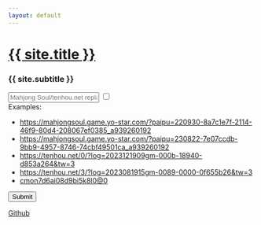 ```yaml
---
layout: default
---
```


# <a href="/">{{ site.title }}</a>

### {{ site.subtitle }}

<form method="POST" action="/redirect" name="main-form" style="flex: 1; display: flex; flex-direction: column">
  <span class="input-popout"></span>
  <div class="input-bar">
    <input placeholder="Mahjong Soul/tenhou.net replay URL, or Riichi City replay ID" data-1p-ignore name="url" class="main-input" id="main-input" value=""/>
    <input type="checkbox" id="help"/>
    <label for="help" class="help"></label>
    <div class="help-popup">
      Examples:
      <ul>
        <li><a href="#" onclick="main_input.value = this.innerText; toggle_popouts(); return false;">https://mahjongsoul.game.yo-star.com/?paipu=220930-8a7c1e7f-2114-46f9-80d4-208067ef0385_a939260192</a></li>
        <li><a href="#" onclick="main_input.value = this.innerText; toggle_popouts(); return false;">https://mahjongsoul.game.yo-star.com/?paipu=230822-7e07ccdb-9bb9-4957-8746-74cbf49501ca_a939260192</a></li>
        <li><a href="#" onclick="main_input.value = this.innerText; toggle_popouts(); return false;">https://tenhou.net/0/?log=2023121909gm-000b-18940-d853a264&tw=3</a></li>
        <li><a href="#" onclick="main_input.value = this.innerText; toggle_popouts(); return false;">https://tenhou.net/3/?log=2023081915gm-0089-0000-0f655b26&tw=3</a></li>
        <li><a href="#" onclick="main_input.value = this.innerText; toggle_popouts(); return false;">cmon7d6ai08d9bi5k8l0@0</a></li>
      </ul>
    </div>
    <button type="submit" id="main-button">Submit</button>
  </div>
  <!--
  <span class="input-popout">
    <input name="username" class="second-input"/>
  </span>
  -->
</form>

<div class="result"></div>

<a class="github" href="https://github.com/Longhorn-Riichi/InjusticeJudge">Github</a>




















<script type="text/javascript">
const majsoul_regex = /([a-z0-9]{6}-[a-z0-9]{8}-[a-z0-9]{4}-[a-z0-9]{4}-[a-z0-9]{4}-[a-z0-9]{12})(_a\d+)?(_[0-3])?/;
const tenhou_regex = /(\d{10}gm-[0-9a-f]{4}-\d{4,}-[0-9a-f]{8})(&tw=\d+)?/;
const riichicity_regex = /([a-z0-9]{20})(@.*)?/;
const main_input = document.getElementById("main-input");
const main_button = document.getElementById("main-button");

function toggle_popouts() {
  const popouts = [...document.querySelectorAll(".input-popout")];
  if (main_input.value.match(majsoul_regex)) {
    popouts.forEach(elem => elem.classList.add("majsoul"));
    popouts.forEach(elem => elem.classList.remove("tenhou"));
    popouts.forEach(elem => elem.classList.remove("riichicity"));
  } else if (main_input.value.match(tenhou_regex)) {
    popouts.forEach(elem => elem.classList.remove("majsoul"));
    popouts.forEach(elem => elem.classList.add("tenhou"));
    popouts.forEach(elem => elem.classList.remove("riichicity"));
  } else if (main_input.value.match(riichicity_regex)) {
    popouts.forEach(elem => elem.classList.remove("majsoul"));
    popouts.forEach(elem => elem.classList.remove("tenhou"));
    popouts.forEach(elem => elem.classList.add("riichicity"));
  } else {
    popouts.forEach(elem => elem.classList.remove("majsoul"));
    popouts.forEach(elem => elem.classList.remove("tenhou"));
    popouts.forEach(elem => elem.classList.remove("riichicity"));
  }
}

main_input.addEventListener("keyup", toggle_popouts);
toggle_popouts();

main_button.addEventListener("click", e => {main_button.innerText = "Loading...";});
</script>
